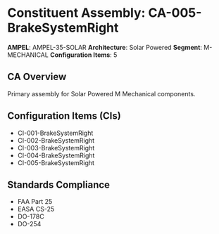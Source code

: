 # Constituent Assembly: CA-005-BrakeSystemRight

**AMPEL**: AMPEL-35-SOLAR
**Architecture**: Solar Powered
**Segment**: M-MECHANICAL
**Configuration Items**: 5

## CA Overview
Primary assembly for Solar Powered M Mechanical components.

## Configuration Items (CIs)
- CI-001-BrakeSystemRight
- CI-002-BrakeSystemRight
- CI-003-BrakeSystemRight
- CI-004-BrakeSystemRight
- CI-005-BrakeSystemRight

## Standards Compliance
- FAA Part 25
- EASA CS-25
- DO-178C
- DO-254
